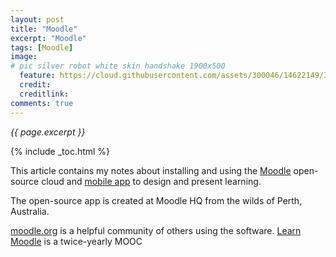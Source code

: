 ```yaml
---
layout: post
title: "Moodle"
excerpt: "Moodle"
tags: [Moodle]
image:
# pic silver robot white skin handshake 1900x500
  feature: https://cloud.githubusercontent.com/assets/300046/14622149/306629f0-0585-11e6-961a-dc8f60dadbf6.jpg
  credit: 
  creditlink: 
comments: true
---
```

<i>{{ page.excerpt }}</i>

{% include _toc.html %}

This article contains my notes about installing and using the
<a target="_blank" href="https://moodle.com/">Moodle</a> 
open-source cloud and 
<a target="_blank" href="https://play.google.com/store/apps/details?id=com.moodle.moodlemobile">
mobile app</a>
to design and present learning.

The open-source app is created at 
Moodle HQ from the wilds of Perth, Australia.

<a target="_blank" href="https://moodle.org/">
moodle.org</a> 
is a helpful community of others using the software.

<a target="_blank" href="https://play.google.com/store/apps/details?id=net.moodle.learn/">
Learn Moodle</a>
is a twice-yearly MOOC

